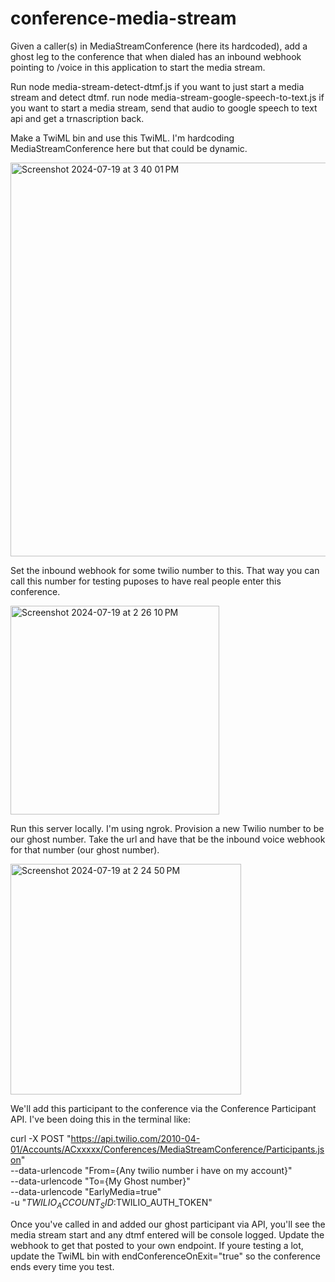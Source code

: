 # conference-media-stream

Given a caller(s) in MediaStreamConference (here its hardcoded), add a ghost leg to the conference that when dialed has an inbound webhook pointing to /voice in this application to start the media stream. 

Run node media-stream-detect-dtmf.js if you want to just start a media stream and detect dtmf. 
run node media-stream-google-speech-to-text.js if you want to start a media stream, send that audio to google speech to text api and get a trnascription back. 

Make a TwiML bin and use this TwiML. I'm hardcoding MediaStreamConference here but that could be dynamic.

<img width="630" alt="Screenshot 2024-07-19 at 3 40 01 PM" src="https://github.com/user-attachments/assets/f11c557c-d3d0-4d1c-a10b-48869095f992">

 Set the inbound webhook for some twilio number to this. That way you can call this number for testing puposes to have real people enter this conference. 

<img width="334" alt="Screenshot 2024-07-19 at 2 26 10 PM" src="https://github.com/user-attachments/assets/39cf2652-bc75-4a3a-a6c6-479436e1ccc1">

Run this server locally. I'm using ngrok. Provision a new Twilio number to be our ghost number. Take the url and have that be the inbound voice webhook for that number (our ghost number).

<img width="369" alt="Screenshot 2024-07-19 at 2 24 50 PM" src="https://github.com/user-attachments/assets/1eb4974e-b406-4744-87b4-bf96b03cbff2">

We'll add this participant to the conference via the Conference Participant API. I've been doing this in the terminal like:


curl -X POST "https://api.twilio.com/2010-04-01/Accounts/ACxxxxx/Conferences/MediaStreamConference/Participants.json" \
--data-urlencode "From={Any twilio number i have on my account}" \
--data-urlencode "To={My Ghost number}" \
--data-urlencode "EarlyMedia=true" \
-u "$TWILIO_ACCOUNT_SID:$TWILIO_AUTH_TOKEN"


Once you've called in and added our ghost participant via API, you'll see the media stream start and any dtmf entered will be console logged. Update the webhook to get that posted to your own endpoint. If youre testing a lot, update the TwiML bin with endConferenceOnExit="true" so the conference ends every time you test. 

